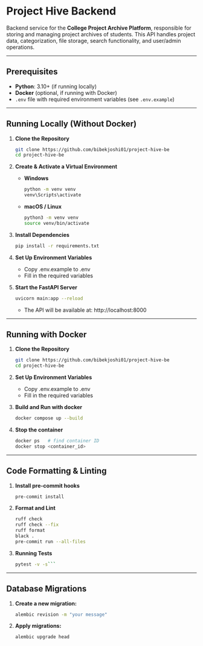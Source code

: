 # Project Hive Backend

Backend service for the **College Project Archive Platform**, responsible for storing and managing project archives of students. This API handles project data, categorization, file storage, search functionality, and user/admin operations.

---

## Prerequisites

- **Python**: 3.10+ (if running locally)
- **Docker** (optional, if running with Docker)
- `.env` file with required environment variables (see `.env.example`)

---

## Running Locally (Without Docker)

1. **Clone the Repository**
   ```bash
   git clone https://github.com/bibekjoshi01/project-hive-be
   cd project-hive-be

2. **Create & Activate a Virtual Environment**
   - **Windows**
     ```bash
     python -m venv venv
     venv\Scripts\activate
     ```
   - **macOS / Linux**
     ```bash
     python3 -m venv venv
     source venv/bin/activate
     ```

3. **Install Dependencies**
   ```bash
   pip install -r requirements.txt

3. **Set Up Environment Variables**
   - Copy .env.example to .env
   - Fill in the required variables

4. **Start the FastAPI Server**
   ```bash
   uvicorn main:app --reload
   ```
   - The API will be available at: http://localhost:8000

---

## Running with Docker

1. **Clone the Repository**
   ```bash
   git clone https://github.com/bibekjoshi01/project-hive-be
   cd project-hive-be

2. **Set Up Environment Variables**
   - Copy .env.example to .env
   - Fill in the required variables

3. **Build and Run with docker**
   ```bash
   docker compose up --build

3. **Stop the container**
   ```bash
   docker ps   # find container ID
   docker stop <container_id>

---

## Code Formatting & Linting

1. **Install pre-commit hooks**
   ```bash
   pre-commit install

2. **Format and Lint**
   ```bash
   ruff check
   ruff check --fix
   ruff format
   black .
   pre-commit run --all-files

3. **Running Tests**
   ```bash
   pytest -v -s```


---

## Database Migrations

1. **Create a new migration:**
   ```bash
   alembic revision -m "your message"

2. **Apply migrations:**
   ```bash
   alembic upgrade head
